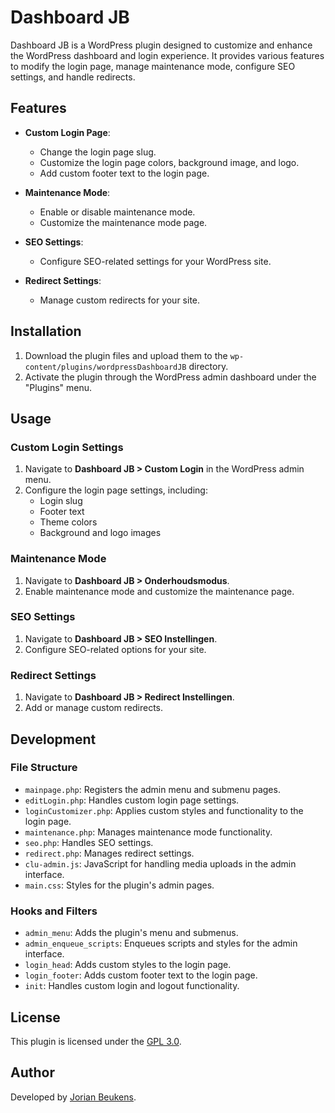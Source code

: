 # Dashboard JB

Dashboard JB is a WordPress plugin designed to customize and enhance the WordPress dashboard and login experience. It provides various features to modify the login page, manage maintenance mode, configure SEO settings, and handle redirects.

## Features

- **Custom Login Page**: 
  - Change the login page slug.
  - Customize the login page colors, background image, and logo.
  - Add custom footer text to the login page.

- **Maintenance Mode**:
  - Enable or disable maintenance mode.
  - Customize the maintenance mode page.

- **SEO Settings**:
  - Configure SEO-related settings for your WordPress site.

- **Redirect Settings**:
  - Manage custom redirects for your site.

## Installation

1. Download the plugin files and upload them to the `wp-content/plugins/wordpressDashboardJB` directory.
2. Activate the plugin through the WordPress admin dashboard under the "Plugins" menu.

## Usage

### Custom Login Settings
1. Navigate to **Dashboard JB > Custom Login** in the WordPress admin menu.
2. Configure the login page settings, including:
   - Login slug
   - Footer text
   - Theme colors
   - Background and logo images

### Maintenance Mode
1. Navigate to **Dashboard JB > Onderhoudsmodus**.
2. Enable maintenance mode and customize the maintenance page.

### SEO Settings
1. Navigate to **Dashboard JB > SEO Instellingen**.
2. Configure SEO-related options for your site.

### Redirect Settings
1. Navigate to **Dashboard JB > Redirect Instellingen**.
2. Add or manage custom redirects.

## Development

### File Structure
- `mainpage.php`: Registers the admin menu and submenu pages.
- `editLogin.php`: Handles custom login page settings.
- `loginCustomizer.php`: Applies custom styles and functionality to the login page.
- `maintenance.php`: Manages maintenance mode functionality.
- `seo.php`: Handles SEO settings.
- `redirect.php`: Manages redirect settings.
- `clu-admin.js`: JavaScript for handling media uploads in the admin interface.
- `main.css`: Styles for the plugin's admin pages.

### Hooks and Filters
- `admin_menu`: Adds the plugin's menu and submenus.
- `admin_enqueue_scripts`: Enqueues scripts and styles for the admin interface.
- `login_head`: Adds custom styles to the login page.
- `login_footer`: Adds custom footer text to the login page.
- `init`: Handles custom login and logout functionality.

## License

This plugin is licensed under the [GPL 3.0](https://www.gnu.org/licenses/gpl-3.0.html).

## Author

Developed by [Jorian Beukens](https://jorianbeukens.nl).